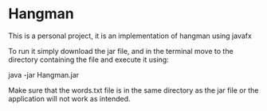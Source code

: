 # Hangman
This is a personal project, it is an implementation of hangman using javafx

To run it simply download the jar file, and in the terminal move to the directory containing the file and execute it using:

java -jar Hangman.jar

Make sure that the words.txt file is in the same directory as the jar file or the application will not work as intended.
